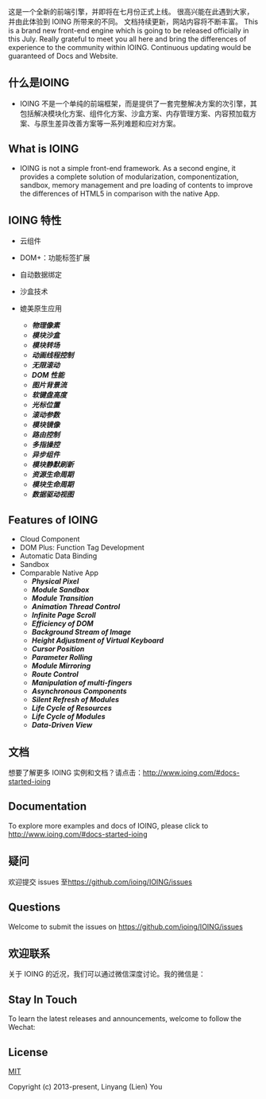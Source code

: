 这是一个全新的前端引擎，并即将在七月份正式上线。
很高兴能在此遇到大家，并由此体验到 IOING 所带来的不同。
文档持续更新，网站内容将不断丰富。
This is a brand new front-end engine which is going to be released officially in this July.
Really grateful to meet you all here and bring the differences of experience to the community within IOING.
Continuous updating would be guaranteed of Docs and Website.

## 什么是IOING
- IOING 不是一个单纯的前端框架，而是提供了一套完整解决方案的次引擎，其包括解决模块化方案、组件化方案、沙盒方案、内存管理方案、内容预加载方案、与原生差异改善方案等一系列难题和应对方案。

## What is IOING
- IOING is not a simple front-end framework. As a second engine, it provides a complete solution of modularization, componentization, sandbox, memory management and pre loading of contents to improve the differences of HTML5 in comparison with the native App.

## IOING 特性
- 云组件
- DOM+：功能标签扩展
- 自动数据绑定
- 沙盒技术
- 媲美原生应用

  - ***物理像素***
  - ***模块沙盒***
  - ***模块转场***
  - ***动画线程控制***
  - ***无限滚动***
  - ***DOM 性能***
  - ***图片背景流***
  - ***软键盘高度***
  - ***光标位置***
  - ***滚动参数***
  - ***模块镜像***
  - ***路由控制***
  - ***多指操控***
  - ***异步组件***
  - ***模块静默刷新***
  - ***资源生命周期***
  - ***模块生命周期***
  - ***数据驱动视图***

## Features of IOING
- Cloud Component
- DOM Plus: Function Tag Development
- Automatic Data Binding
- Sandbox
- Comparable Native App
  - ***Physical Pixel***
  - ***Module Sandbox***
  - ***Module Transition***
  - ***Animation Thread Control***
  - ***Infinite Page Scroll***
  - ***Efficiency of DOM***
  - ***Background Stream of Image***
  - ***Height Adjustment of Virtual Keyboard***
  - ***Cursor Position***
  - ***Parameter Rolling***
  - ***Module Mirroring***
  - ***Route Control***
  - ***Manipulation of multi-fingers***
  - ***Asynchronous Components***
  - ***Silent Refresh of Modules***
  - ***Life Cycle of Resources***
  - ***Life Cycle of Modules***
  - ***Data-Driven View***

## 文档
想要了解更多 IOING 实例和文档？请点击：<http://www.ioing.com/#docs-started-ioing>

## Documentation
To explore more examples and docs of IOING, please click to <http://www.ioing.com/#docs-started-ioing>

## 疑问
欢迎提交 issues 至<https://github.com/ioing/IOING/issues>

## Questions
Welcome to submit the issues on <https://github.com/ioing/IOING/issues>

## 欢迎联系
关于 IOING 的近况，我们可以通过微信深度讨论。我的微信是：

## Stay In Touch
To learn the latest releases and announcements, welcome to follow the Wechat: 

## License

[MIT](http://opensource.org/licenses/MIT)

Copyright (c) 2013-present, Linyang (Lien) You
